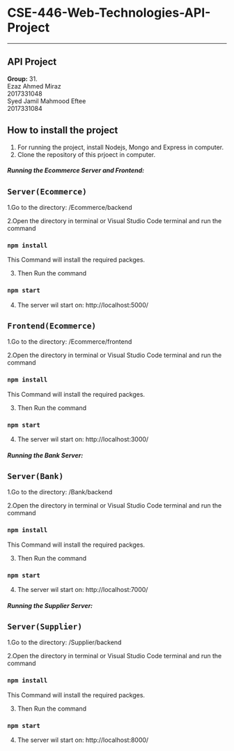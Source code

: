 # CSE-446-Web-Technologies-API-Project
**********************
 API Project
 -----------------
 **Group:** 31.
 <br />
 Ezaz Ahmed Miraz<br />
       2017331048<br />
       Syed Jamil Mahmood Eftee<br />
       2017331084<br />
       
How to install the project
---------------------------
1. For running the project, install Nodejs, Mongo and Express in computer.
2. Clone the repository of this prjoect in computer.

##### Running the Ecommerce Server and Frontend:

## `Server(Ecommerce)`

1.Go to the directory: /Ecommerce/backend

2.Open the directory in terminal or Visual Studio Code terminal and run the command

  ### `npm install`
 
This Command will install the required packges.
 
3. Then Run the command 
 
  ### `npm start`
 
4. The server wil start on: http://localhost:5000/

## `Frontend(Ecommerce)`

1.Go to the directory: /Ecommerce/frontend

2.Open the directory in terminal or Visual Studio Code terminal and run the command

  ### `npm install`
 
This Command will install the required packges.
 
3. Then Run the command 
 
  ### `npm start`
 
4. The server wil start on: http://localhost:3000/

##### Running the Bank Server:

## `Server(Bank)`

1.Go to the directory: /Bank/backend

2.Open the directory in terminal or Visual Studio Code terminal and run the command

  ### `npm install`
 
This Command will install the required packges.
 
3. Then Run the command 
 
  ### `npm start`
 
4. The server wil start on: http://localhost:7000/

##### Running the Supplier Server:

## `Server(Supplier)`

1.Go to the directory: /Supplier/backend

2.Open the directory in terminal or Visual Studio Code terminal and run the command

  ### `npm install`
 
This Command will install the required packges.
 
3. Then Run the command 
 
  ### `npm start`
 
4. The server wil start on: http://localhost:8000/
